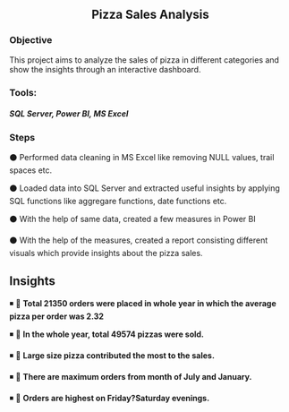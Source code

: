 ﻿<h2 align="center">Pizza Sales Analysis</h2>


<h3 align="left">Objective</h3>
<p align="left">This project aims to analyze the sales of pizza in different categories and show the insights through an interactive dashboard.</p>


<h3 align="left">Tools:</h3>

<h5 align="left">SQL Server, Power BI, MS Excel</h5> <h5 align="left"></h5>
 
 <h3 align="left">Steps</h3>
 <p align="left">
⚫ Performed data cleaning in MS Excel like removing NULL values, trail spaces etc.<br>

⚫ Loaded data into SQL Server and extracted useful insights by applying SQL functions like aggregare functions, date functions etc.<br>

⚫ With the help of same data, created a few measures in Power BI<br>

⚫ With the help of the measures, created a report consisting different visuals which provide insights about the pizza sales.
</p>

<h2 align="left">Insights</h3>
<p align="left">

◾ 📌 **Total 21350 orders were placed in whole year in which the average pizza per order was 2.32**<br>
 
◾ 📌 **In the whole year, total 49574 pizzas were sold.**<br>
  
◾ 📌 **Large size pizza contributed the most to the sales.**<br>

◾ 📌 **There are maximum orders from month of July and January.**<br> 

◾ 📌 **Orders are highest on Friday?Saturday evenings.**<br>



</p>
